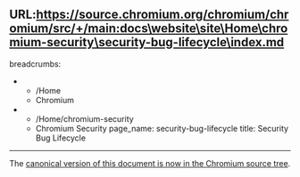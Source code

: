 URL:https://source.chromium.org/chromium/chromium/src/+/main:docs\website\site\Home\chromium-security\security-bug-lifecycle\index.md
---
breadcrumbs:
- - /Home
  - Chromium
- - /Home/chromium-security
  - Chromium Security
page_name: security-bug-lifecycle
title: Security Bug Lifecycle
---

The [canonical version of this document is now in the Chromium source
tree](https://chromium.googlesource.com/chromium/src/+/HEAD/docs/security/shepherd.md).
